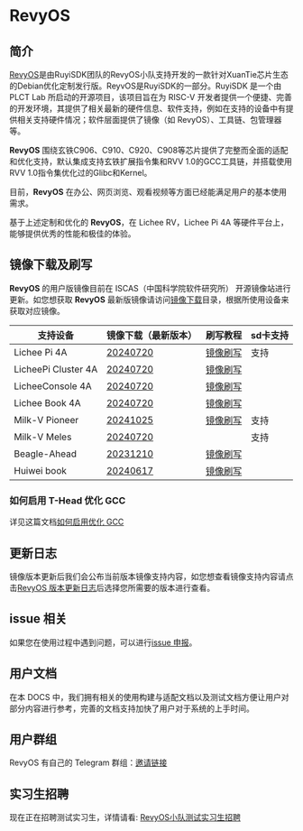 # RevyOS

## 简介

[RevyOS](https://github.com/orgs/revyos/repositories)是由RuyiSDK团队的RevyOS小队支持开发的一款针对XuanTie芯片生态的Debian优化定制发行版。ReyvOS是RuyiSDK的一部分。RuyiSDK 是一个由 PLCT Lab 所启动的开源项目，该项目旨在为 RISC-V 开发者提供一个便捷、完善的开发环境，其提供了相关最新的硬件信息、软件支持，例如在支持的设备中有提供相关支持硬件情况；软件层面提供了镜像（如 RevyOS）、工具链、包管理器等。

__RevyOS__ 围绕玄铁C906、C910、C920、C908等芯片提供了完整而全面的适配和优化支持，默认集成支持玄铁扩展指令集和RVV 1.0的GCC工具链，并搭载使用RVV 1.0指令集优化过的Glibc和Kernel。

目前，__RevyOS__ 在办公、网页浏览、观看视频等方面已经能满足用户的基本使用需求。

基于上述定制和优化的 __RevyOS__，在 Lichee RV，Lichee Pi 4A 等硬件平台上，能够提供优秀的性能和极佳的体验。

## 镜像下载及刷写

__RevyOS__ 的用户版镜像目前在 ISCAS（中国科学院软件研究所） 开源镜像站进行更新。如您想获取 __RevyOS__ 最新版镜像请访问[镜像下载](https://mirror.iscas.ac.cn/revyos/extra/images/)目录，根据所使用设备来获取对应镜像。

| 支持设备 | 镜像下载（最新版本） | 刷写教程 | sd卡支持 |
| --- | --- | --- | --- |
| Lichee Pi 4A | [20240720](https://mirror.iscas.ac.cn/revyos/extra/images/lpi4a/20240720/) | [镜像刷写](./Installation/licheepi4a.md) | 支持 |
| LicheePi Cluster 4A | [20240720](https://mirror.iscas.ac.cn/revyos/extra/images/lpi4a/) | [镜像刷写](./Installation/licheepi4a.md)  |  |
| LicheeConsole 4A | [20240720](https://mirror.iscas.ac.cn/revyos/extra/images/lcon4a/20240720/) | [镜像刷写](./Image%20flashing/licheeconsole4a.md)  |  |
| Lichee Book 4A | [20240720](https://mirror.iscas.ac.cn/revyos/extra/images/laptop4a/) | [镜像刷写](./Image%20flashing/licheebook.md)  |  |  |
| Milk-V Pioneer | [20241025](https://mirror.iscas.ac.cn/revyos/extra/images/sg2042/20241025/) | [镜像刷写](https://docs.revyos.dev/Installation/milkv-pioneer/)  | 支持 |
| Milk-V Meles | [20240720](https://mirror.iscas.ac.cn/revyos/extra/images/meles/20240720/) | | 支持 |
| Beagle-Ahead | [20231210](https://mirror.iscas.ac.cn/revyos/extra/images/beagle/20231210/) | [镜像刷写]()  |  |
| Huiwei book | [20240617](https://mirror.iscas.ac.cn/revyos/extra/images/huiwei/test/20240617/) | [镜像刷写]()  |  |

### 如何启用 T-Head 优化 GCC

详见这篇文档[如何启用优化 GCC](build/debian/enable_optimization_gcc.md)

## 更新日志

镜像版本更新后我们会公布当前版本镜像支持内容，如您想查看镜像支持内容请点击[RevyOS 版本更新日志](./changelog/)后选择您所需要的版本进行查看。

## issue 相关

如果您在使用过程中遇到问题，可以进行[issue 申报](https://github.com/revyos/revyos/issues)。

## 用户文档

在本 DOCS 中，我们拥有相关的使用构建与适配文档以及测试文档方便让用户对部分内容进行参考，完善的文档支持加快了用户对于系统的上手时间。

## 用户群组

RevyOS 有自己的 Telegram 群组：[邀请链接](https://t.me/+Pi6px22-OsUxM2M1)

## 实习生招聘

现在正在招聘测试实习生，详情请看: [RevyOS小队测试实习生招聘](https://github.com/plctlab/weloveinterns/blob/master/open-internships.md#j143-revyos%E5%B0%8F%E9%98%9F%E6%B5%8B%E8%AF%95%E5%AE%9E%E4%B9%A0%E7%94%9F20241111%E5%BC%80%E6%94%BE100%E5%90%8D)
